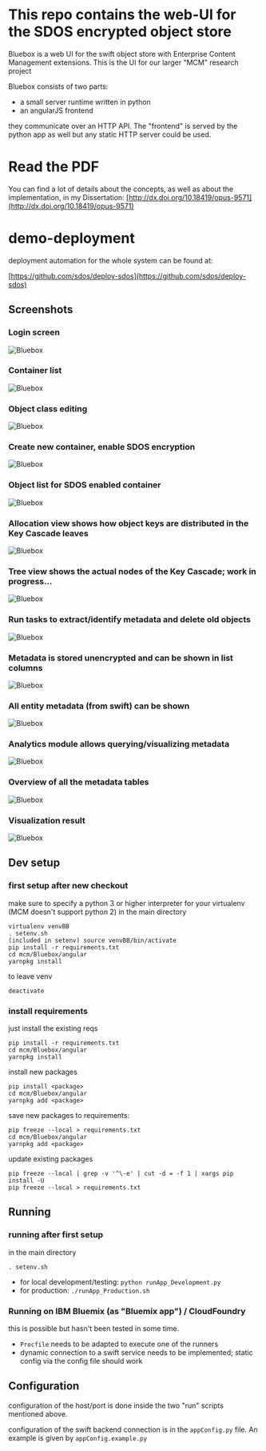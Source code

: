 # This repo contains the web-UI for the SDOS encrypted object store

Bluebox is a web UI for the swift object store with Enterprise Content Management extensions. 
This is the UI for our larger "MCM" research project

Bluebox consists of two parts:
* a small server runtime written in python
* an angularJS frontend

they communicate over an HTTP API. 
The "frontend" is served by the python app as well but any static HTTP server could be used.  


# Read the PDF
You can find a lot of details about the concepts, as well as about the implementation, in my Dissertation: 
[http://dx.doi.org/10.18419/opus-9571](http://dx.doi.org/10.18419/opus-9571)


# demo-deployment
deployment automation for the whole system can be found at:

[https://github.com/sdos/deploy-sdos](https://github.com/sdos/deploy-sdos)


## Screenshots

### Login screen
![Bluebox](doc/1.png)

### Container list
![Bluebox](doc/2.png)

### Object class editing
![Bluebox](doc/3.png)

### Create new container, enable SDOS encryption
![Bluebox](doc/4.png)

### Object list for SDOS enabled container
![Bluebox](doc/5.png)

### Allocation view shows how object keys are distributed in the Key Cascade leaves
![Bluebox](doc/6.png)

### Tree view shows the actual nodes of the Key Cascade; work in progress...
![Bluebox](doc/7.png)

### Run tasks to extract/identify metadata and delete old objects
![Bluebox](doc/13.png)

### Metadata is stored unencrypted and can be shown in list columns 
![Bluebox](doc/8.png)

### All entity metadata (from swift) can be shown
![Bluebox](doc/9.png)

### Analytics module allows querying/visualizing metadata
![Bluebox](doc/10.png)

### Overview of all the metadata tables 
![Bluebox](doc/11.png)

### Visualization result
![Bluebox](doc/12.png)



## Dev setup
### first setup after new checkout
make sure to specify a python 3 or higher interpreter for your virtualenv (MCM doesn't support python 2)
in the main directory


    virtualenv venvBB
    . setenv.sh
    (included in setenv) source venvBB/bin/activate
    pip install -r requirements.txt
    cd mcm/Bluebox/angular
    yarnpkg install
    
    
    

 
to leave venv

    deactivate
    
    
    
### install requirements
just install the existing reqs

    pip install -r requirements.txt
    cd mcm/Bluebox/angular
    yarnpkg install
    
install new packages

    pip install <package>
    cd mcm/Bluebox/angular
    yarnpkg add <package>


save new packages to requirements:

    pip freeze --local > requirements.txt
    cd mcm/Bluebox/angular
    yarnpkg add <package>
    
    
update existing packages

    pip freeze --local | grep -v '^\-e' | cut -d = -f 1 | xargs pip install -U
    pip freeze --local > requirements.txt

## Running
### running after first setup
in the main directory

    . setenv.sh

* for local development/testing: `python runApp_Development.py`
* for production: `./runApp_Production.sh`


### Running on IBM Bluemix (as "Bluemix app") / CloudFoundry
this is possible but hasn't been tested in some time.
* `Procfile` needs to be adapted to execute one of the runners
* dynamic connection to a swift service needs to be implemented; static config via the config file should work


## Configuration
configuration of the host/port is done inside the two "run" scripts mentioned above.

configuration of the swift backend connection is in the `appConfig.py` file. An example is given by `appConfig.example.py`



